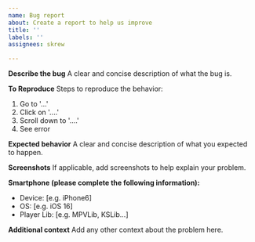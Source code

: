```yaml
---
name: Bug report
about: Create a report to help us improve
title: ''
labels: ''
assignees: skrew

---
```


**Describe the bug**
A clear and concise description of what the bug is.

**To Reproduce**
Steps to reproduce the behavior:
1. Go to '...'
2. Click on '....'
3. Scroll down to '....'
4. See error

**Expected behavior**
A clear and concise description of what you expected to happen.

**Screenshots**
If applicable, add screenshots to help explain your problem.

**Smartphone (please complete the following information):**
 - Device: [e.g. iPhone6]
 - OS: [e.g. iOS 16]
 - Player Lib: [e.g. MPVLib, KSLib...]

**Additional context**
Add any other context about the problem here.
